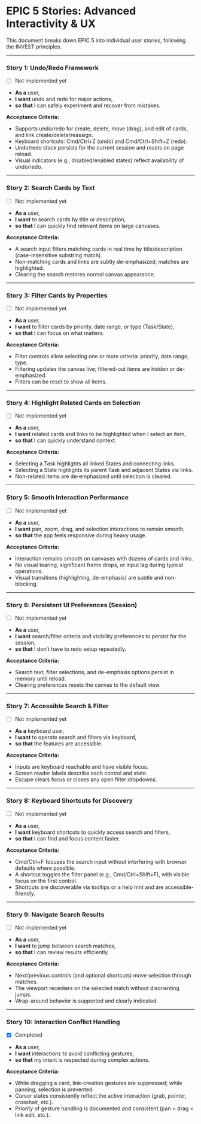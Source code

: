 # EPIC 5 Stories: Advanced Interactivity & UX

This document breaks down EPIC 5 into individual user stories, following the INVEST principles.

---

### Story 1: Undo/Redo Framework
- [ ] Not implemented yet

- **As a** user,
- **I want** undo and redo for major actions,
- **so that** I can safely experiment and recover from mistakes.

**Acceptance Criteria:**

- Supports undo/redo for create, delete, move (drag), and edit of cards, and link create/delete/reassign.
- Keyboard shortcuts: Cmd/Ctrl+Z (undo) and Cmd/Ctrl+Shift+Z (redo).
- Undo/redo stack persists for the current session and resets on page reload.
- Visual indicators (e.g., disabled/enabled states) reflect availability of undo/redo.

---

### Story 2: Search Cards by Text
- [ ] Not implemented yet

- **As a** user,
- **I want** to search cards by title or description,
- **so that** I can quickly find relevant items on large canvases.

**Acceptance Criteria:**

- A search input filters matching cards in real time by title/description (case-insensitive substring match).
- Non-matching cards and links are subtly de-emphasized; matches are highlighted.
- Clearing the search restores normal canvas appearance.

---

### Story 3: Filter Cards by Properties
- [ ] Not implemented yet

- **As a** user,
- **I want** to filter cards by priority, date range, or type (Task/State),
- **so that** I can focus on what matters.

**Acceptance Criteria:**

- Filter controls allow selecting one or more criteria: priority, date range, type.
- Filtering updates the canvas live; filtered-out items are hidden or de-emphasized.
- Filters can be reset to show all items.

---

### Story 4: Highlight Related Cards on Selection
- [ ] Not implemented yet

- **As a** user,
- **I want** related cards and links to be highlighted when I select an item,
- **so that** I can quickly understand context.

**Acceptance Criteria:**

- Selecting a Task highlights all linked States and connecting links.
- Selecting a State highlights its parent Task and adjacent States via links.
- Non-related items are de-emphasized until selection is cleared.

---

### Story 5: Smooth Interaction Performance
- [ ] Not implemented yet

- **As a** user,
- **I want** pan, zoom, drag, and selection interactions to remain smooth,
- **so that** the app feels responsive during heavy usage.

**Acceptance Criteria:**

- Interaction remains smooth on canvases with dozens of cards and links.
- No visual tearing, significant frame drops, or input lag during typical operations.
- Visual transitions (highlighting, de-emphasis) are subtle and non-blocking.

---

### Story 6: Persistent UI Preferences (Session)
- [ ] Not implemented yet

- **As a** user,
- **I want** search/filter criteria and visibility preferences to persist for the session,
- **so that** I don’t have to redo setup repeatedly.

**Acceptance Criteria:**

- Search text, filter selections, and de-emphasis options persist in memory until reload.
- Clearing preferences resets the canvas to the default view.

---

### Story 7: Accessible Search & Filter
- [ ] Not implemented yet

- **As a** keyboard user,
- **I want** to operate search and filters via keyboard,
- **so that** the features are accessible.

**Acceptance Criteria:**

- Inputs are keyboard reachable and have visible focus.
- Screen reader labels describe each control and state.
- Escape clears focus or closes any open filter dropdowns.

---

### Story 8: Keyboard Shortcuts for Discovery
- [ ] Not implemented yet

- **As a** user,
- **I want** keyboard shortcuts to quickly access search and filters,
- **so that** I can find and focus content faster.

**Acceptance Criteria:**

- Cmd/Ctrl+F focuses the search input without interfering with browser defaults where possible.
- A shortcut toggles the filter panel (e.g., Cmd/Ctrl+Shift+F), with visible focus on the first control.
- Shortcuts are discoverable via tooltips or a help hint and are accessible-friendly.

---

### Story 9: Navigate Search Results
- [ ] Not implemented yet

- **As a** user,
- **I want** to jump between search matches,
- **so that** I can review results efficiently.

**Acceptance Criteria:**

- Next/previous controls (and optional shortcuts) move selection through matches.
- The viewport recenters on the selected match without disorienting jumps.
- Wrap-around behavior is supported and clearly indicated.

---

### Story 10: Interaction Conflict Handling
- [x] Completed

- **As a** user,
- **I want** interactions to avoid conflicting gestures,
- **so that** my intent is respected during complex actions.

**Acceptance Criteria:**

- While dragging a card, link-creation gestures are suppressed; while panning, selection is prevented.
- Cursor states consistently reflect the active interaction (grab, pointer, crosshair, etc.).
- Priority of gesture handling is documented and consistent (pan < drag < link edit, etc.).
